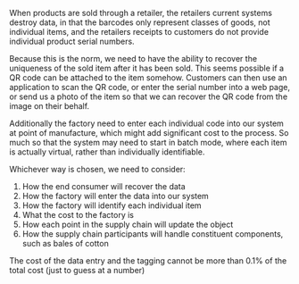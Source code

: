 When products are sold through a retailer, the retailers current systems destroy data, in that the barcodes only represent classes of goods, not individual items, and the retailers receipts to customers do not provide individual product serial numbers.

Because this is the norm, we need to have the ability to recover the uniqueness of the sold item after it has been sold. This seems possible if a QR code can be attached to the item somehow. Customers can then use an application to scan the QR code, or enter the serial number into a web page, or send us a photo of the item so that we can recover the QR code from the image on their behalf.

Additionally the factory need to enter each individual code into our system at point of manufacture, which might add significant cost to the process. So much so that the system may need to start in batch mode, where each item is actually virtual, rather than individually identifiable.

Whichever way is chosen, we need to consider:

1. How the end consumer will recover the data
1. How the factory will enter the data into our system
1. How the factory will identify each individual item
1. What the cost to the factory is
1. How each point in the supply chain will update the object
1. How the supply chain participants will handle constituent components, such as bales of cotton

The cost of the data entry and the tagging cannot be more than 0.1% of the total cost (just to guess at a number)
